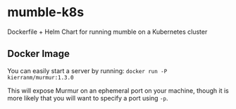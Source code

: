 # mumble-k8s
Dockerfile + Helm Chart for running mumble on a Kubernetes cluster

## Docker Image

You can easily start a server by running:
`docker run -P kierranm/murmur:1.3.0`

This will expose Murmur on an ephemeral port on your machine, though
it is more likely that you will want to specify a port using `-p`.
